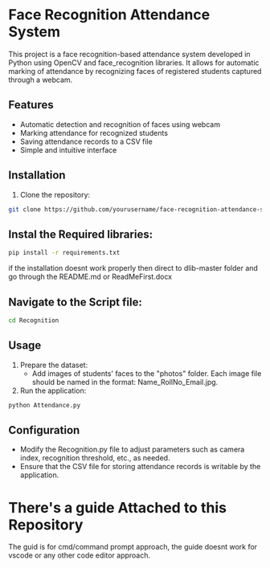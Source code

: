 # Face Recognition Attendance System

This project is a face recognition-based attendance system developed in Python using OpenCV and face_recognition libraries. It allows for automatic marking of attendance by recognizing faces of registered students captured through a webcam.

## Features

- Automatic detection and recognition of faces using webcam
- Marking attendance for recognized students
- Saving attendance records to a CSV file
- Simple and intuitive interface

## Installation

1. Clone the repository:

```bash
git clone https://github.com/yourusername/face-recognition-attendance-system.git
```
## Instal the Required  libraries:

```bash
pip install -r requirements.txt
```

if the installation doesnt work properly then direct to dlib-master folder and go through the README.md or ReadMeFirst.docx
## Navigate to the Script file:

```bash
cd Recognition
```

## Usage

1. Prepare the dataset:
    - Add images of students' faces to the "photos" folder. Each image file should be named in the format: Name_RollNo_Email.jpg.
2. Run the application:
```bash
python Attendance.py
```

## Configuration

- Modify the Recognition.py file to adjust parameters such as camera index, recognition threshold, etc., as needed.
- Ensure that the CSV file for storing attendance records is writable by the application.

# There's a guide Attached to this Repository 

The guid is for cmd/command prompt approach, the guide doesnt work for vscode or any other code editor approach.



